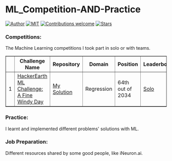 # ML_Competition-AND-Practice
[![Author](https://img.shields.io/badge/author-utshabkg-red)](https://github.com/utshabkg/)
[![MIT](https://img.shields.io/badge/license-MIT-5eba00.svg)](https://github.com/utshabkg/ML_Competition-AND-Practice/blob/master/LICENSE)
[![Contributions welcome](https://img.shields.io/badge/contributions-welcome-blue.svg?style=flat)](https://github.com/utshabkg/ML_Competition-AND-Practice/)
[![Stars](https://img.shields.io/github/stars/utshabkg/ML_Competition-AND-Practice.svg?style=social)](https://github.com/utshabkg/ML_Competition-AND-Practice/stargazers)

### Competitions:
The Machine Learning competitions I took part in solo or with teams.

<table border='1'>
<tr>
  <th></th>
  <th>Challenge Name</th>
  <th>Repository</th>
  <th>Domain</th>
  <th>Position</th>
  <th>Leaderboard</th>
</tr>
<tr>
  <td>1</td>
  <td><a href='https://www.hackerearth.com/challenges/competitive/hackerearth-machine-learning-challenge-predict-windmill-power/'>HackerEarth ML Challenge: A Fine Windy Day</a></td>
<td><a href='https://github.com/utshabkg/ML_Competition-AND-Practice/tree/master/Competition/HackerEarth%20A%20Fine%20Windy%20Day'>My Solution</a></td>
<!--   <td>Available on May 26, 2021</td> -->
  <td>Regression</td>
  <td>64th out of 2034</td>
  <td><a href='https://www.hackerearth.com/challenges/competitive/hackerearth-machine-learning-challenge-predict-windmill-power/leaderboard/predict-the-power-kwh-produced-from-the-windmills-8-f055f832/'>Solo</a></td>
</tr>
</table>

### Practice:
I learnt and implemented different problems' solutions with ML.

### Job Preparation:
Different resources shared by some good people, like iNeuron.ai.
